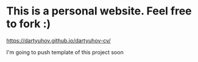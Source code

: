 # This is a personal website. Feel free to fork :)

<https://dartyuhov.github.io/dartyuhov-cv/>

I'm going to push template of this project soon
